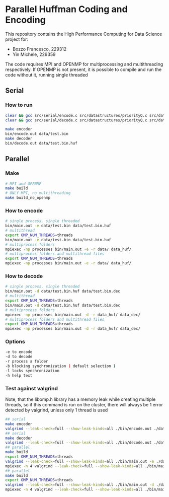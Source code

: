 # Parallel Huffman Coding and Encoding

This repository contains the High Performance Computing for Data Science project for:
- Bozzo Francesco, 229312
- Yin Michele, 229359

The code requires MPI and OPENMP for multiprocessing and multithreading respectively. If OPENMP is not present, it is possible to compile and run the code without it, running single threaded

## Serial
### How to run

```bash
clear && gcc src/serial/encode.c src/datastructures/priorityQ.c src/datastructures/dictionary.c src/serial/huffman.c && ./a.out data/test.bin
clear && gcc src/serial/decode.c src/datastructures/priorityQ.c src/datastructures/dictionary.c src/serial/huffman.c && ./a.out data/test.bin.huf
```

```bash
make encoder
bin/encode.out data/test.bin
make decoder
bin/decode.out data/test.bin.huf
```
## Parallel
### Make
```bash
# MPI and OPENMP
make build
# ONLY MPI, no multithreading
make build_no_openmp
```
### How to encode
```bash
# single process, single threaded
bin/main.out -e data/test.bin data/test.bin.huf
# multithread
export OMP_NUM_THREADS=threads
bin/main.out -e data/test.bin data/test.bin.huf
# multiprocess folders
mpiexec -np processes bin/main.out -e -r data/ data_huf/
# multiprocess folders and multithread files
export OMP_NUM_THREADS=threads
mpiexec -np processes bin/main.out -e -r data/ data_huf/
```
### How to decode
```bash
# single process, single threaded
bin/main.out -d data/test.bin.huf data/test.bin.dec
# multithread
export OMP_NUM_THREADS=threads
bin/main.out -d data/test.bin.huf data/test.bin.dec
# multiprocess folders
mpiexec -np processes bin/main.out -d -r data_huf/ data_dec/
# multiprocess folders and multithread files
export OMP_NUM_THREADS=threads
mpiexec -np processes bin/main.out -d -r data_huf/ data_dec/
```
### Options
```bash
-e to encode
-d to decode
-r process a folder
-b blocking synchronization ( default selection )
-l locks synchronization
-h help text
```
### Test against valgrind

Note, that the libomp.h library has a memory leak while creating multiple threads, so if this command is run on the cluster, there will always be 1 error detected by valgrind, unless only 1 thread is used

```bash
## serial
make encoder
valgrind --leak-check=full --show-leak-kinds=all ./bin/encode.out ./data/test.bin
## serial
make decoder
valgrind --leak-check=full --show-leak-kinds=all ./bin/decode.out ./data/test.bin.huf
## parallel
make build
export OMP_NUM_THREADS=threads
valgrind --leak-check=full --show-leak-kinds=all ./bin/main.out -e ./data/test.bin ./data/test.bin.huf
mpiexec -n 4 valgrind --leak-check=full --show-leak-kinds=all ./bin/main.out -e -r ./data ./data_huf
## parallel
make build
export OMP_NUM_THREADS=threads
valgrind --leak-check=full --show-leak-kinds=all ./bin/main.out -d ./data/test.bin.huf ./data/test.bin.dec
mpiexec -n 4 valgrind --leak-check=full --show-leak-kinds=all ./bin/main.out -d -r ./data_huf ./data_dec
```


